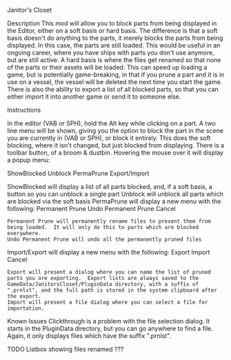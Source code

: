 ﻿Janitor's Closet

Description
This mod will allow you to block parts from being displayed in the Editor, either on a soft basis or hard basis.  The difference is that a soft basis doesn't do anything to the parts, it merely blocks the parts from being displayed.  In this case, the parts are still loaded.  This would be useful in an ongoing career, where you have ships with parts you don't use anymore, but are still active.
A hard basis is where the files get renamed so that none of the parts or their assets will be loaded.  This can speed up loading a game, but is potentially game-breaking, in that if you prune a part and it is in use on a vessel, the vessel will be deleted the next time you start the game.
There is also the ability to export a list of all blocked parts, so that you can either import it into another game or send it to someone else.

Instructions

In the editor (VAB or SPH), hold the Alt key while clicking on a part.  A two line menu will be shown, giving you the option to block the part in the scene you are currently in (VAB or SPH), or block it entirely.  This does the soft blocking, where it isn't changed, but just blocked from displaying.
There is a toolbar button, of a broom & dustbin.  Hovering the mouse over it will display a popup menu:

ShowBlocked
Unblock
PermaPrune
Export/Import

ShowBlocked will display a list of all parts blocked, and, if a soft basis, a button so you can unblock a single part
Unblock will unblock all parts which are blocked via the soft basis
PermaPrune will display a new menu with the following:
	Permanent Prune
	Undo Permanent Prune
	Cancel

	Permanent Prune will permanently rename files to prevent them from being loaded.  It will only do this to parts which are blocked everywhere.
	Undo Permanent Prune will undo all the permanently pruned files

Import/Export will display a new menu with the following:
	Export
	Import
	Cancel

	Export will present a dialog where you can name the list of pruned parts you are exporting.  Export lists are always saved to the GameData/JanitorsCloset/PluginData directory, with a suffix of ".prnlst", and the full path is stored in the system clipboard after the export.
	Import will present a file dialog where you can select a file for importation.

Known Issues
Clickthrough is a problem with the file selection dialog.  It starts in the PluginData directory, but you can go anywhere to find a file.  Again, it only displays files which have the suffix ".prnlst".


TODO
Listbox showing files renamed ???
